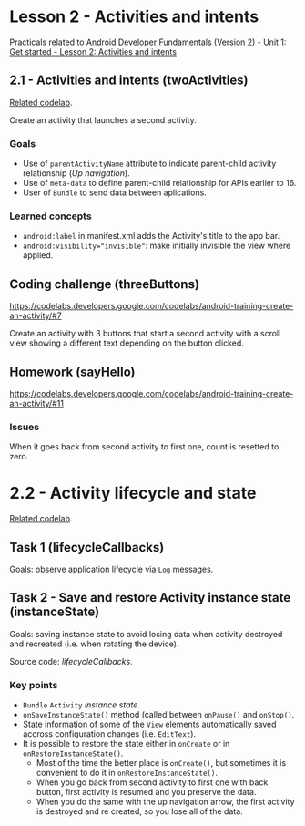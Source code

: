 # Lesson 2 - Activities and intents

Practicals related to [Android Developer Fundamentals (Version 2) - Unit 1: Get started - Lesson 2: Activities and intents](https://google-developer-training.github.io/android-developer-fundamentals-course-concepts-v2/unit-1-get-started/lesson-2-activities-and-intents/2-1-c-activities-and-intents/2-1-c-activities-and-intents.html)

## 2.1 - Activities and intents (twoActivities)

[Related codelab](https://codelabs.developers.google.com/codelabs/android-training-create-an-activity/#0).

Create an activity that launches a second activity.

### Goals
  - Use of `parentActivityName` attribute to indicate parent-child activity relationship (*Up navigation*).
  - Use of `meta-data` to define parent-child relationship for APIs earlier to 16.
  - User of `Bundle` to send data between aplications.

### Learned concepts
  - `android:label` in manifest.xml adds the Activity's title to the app bar.
  - `android:visibility="invisible"`: make initially invisible the view where applied.
  
## Coding challenge (threeButtons)

https://codelabs.developers.google.com/codelabs/android-training-create-an-activity/#7

Create an activity with 3 buttons that start a second activity with a scroll view showing a different text depending on the button clicked.

## Homework (sayHello)

https://codelabs.developers.google.com/codelabs/android-training-create-an-activity/#11

### Issues

When it goes back from second activity to first one, count is resetted to zero.

# 2.2 - Activity lifecycle and state

[Related codelab](https://codelabs.developers.google.com/codelabs/android-training-activity-lifecycle-and-state).

## Task 1 (lifecycleCallbacks)

Goals: observe application lifecycle via `Log` messages.

## Task 2 - Save and restore Activity instance state (instanceState)

Goals: saving instance state to avoid losing data when activity destroyed and recreated (i.e. when rotating the device).

Source code: *lifecycleCallbacks*.

### Key points

  - `Bundle` `Activity` *instance state*.
  - `onSaveInstanceState()` method (called between `onPause()` and `onStop()`.
  - State information of some of the `View` elements automatically saved accross configuration changes (i.e. `EditText`).
  - It is possible to restore the state either in `onCreate` or in `onRestoreInstanceState()`.
    - Most of the time the better place is `onCreate()`, but sometimes it is convenient to do it in `onRestoreInstanceState()`.
    - When you go back from second activity to first one with back button, first activity is resumed and you preserve the data.
    - When you do the same with the up navigation arrow, the first activity is destroyed and re created, so you lose all of the data.